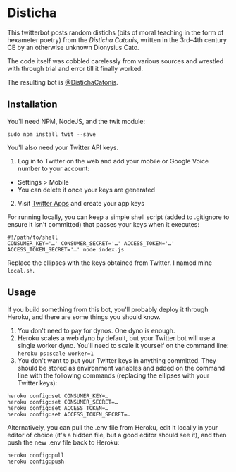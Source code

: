 # Disticha

This twitterbot posts random distichs (bits of moral teaching in the form of hexameter poetry) from the *Disticha Catonis*, written in the 3rd–4th century CE by an otherwise unknown Dionysius Cato.

The code itself was cobbled carelessly from various sources and wrestled with through trial and error till it finally worked.

The resulting bot is [@DistichaCatonis](https://twitter.com/DistichaCatonis/).

## Installation

You'll need NPM, NodeJS, and the twit module:

```sudo npm install twit --save```

You'll also need your Twitter API keys.

1. Log in to Twitter on the web and add your mobile or Google Voice number to your account:

 * Settings > Mobile
 * You can delete it once your keys are generated

2. Visit [Twitter Apps](https://apps.twitter.com/) and create your app keys

For running locally, you can keep a simple shell script (added to .gitignore to ensure it isn't committed) that passes your keys when it executes:


```
#!/path/to/shell
CONSUMER_KEY='…' CONSUMER_SECRET='…' ACCESS_TOKEN='…' ACCESS_TOKEN_SECRET='…' node index.js
```

Replace the ellipses with the keys obtained from Twitter. I named mine `local.sh`.

## Usage

If you build something from this bot, you'll probably deploy it through Heroku, and there are some things you should know.

1. You don't need to pay for dynos. One dyno is enough.
2. Heroku scales a web dyno by default, but your Twitter bot will use a single worker dyno. You'll need to scale it yourself on the command line:  
```heroku ps:scale worker=1```
3. You don't want to put your Twitter keys in anything committed. They should be stored as environment variables and added on the command line with the following commands (replacing the ellipses with your Twitter keys):

```
heroku config:set CONSUMER_KEY=…
heroku config:set CONSUMER_SECRET=…
heroku config:set ACCESS_TOKEN=…
heroku config:set ACCESS_TOKEN_SECRET=…
```

Alternatively, you can pull the .env file from Heroku, edit it locally in your editor of choice (it's a hidden file, but a good editor should see it), and then push the new .env file back to Heroku:

```
heroku config:pull
heroku config:push
```
